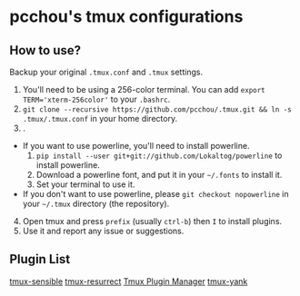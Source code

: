 pcchou's tmux configurations
===

How to use?
---

Backup your original `.tmux.conf` and `.tmux` settings.

1. You'll need to be using a 256-color terminal. You can add ``export TERM='xterm-256color'`` to your `.bashrc`.
2. ``git clone --recursive https://github.com/pcchou/.tmux.git && ln -s .tmux/.tmux.conf`` in your home directory.
3. .
  * If you want to use powerline, you'll need to install powerline.
    1. ``pip install --user git+git://github.com/Lokaltog/powerline`` to install powerline.
    2. Download a powerline font, and put it in your `~/.fonts` to install it.
    3. Set your terminal to use it.
  * If you don't want to use powerline, please ``git checkout nopowerline`` in your `~/.tmux` directory (the repository).
4. Open tmux and press ``prefix`` (usually ``ctrl-b``) then ``I`` to install plugins.
5. Use it and report any issue or suggestions.


Plugin List
---
[tmux-sensible](https://github.com/tmux-plugins/tmux-sensible)
[tmux-resurrect](https://github.com/tmux-plugins/tmux-resurrect)
[Tmux Plugin Manager](https://github.com/tmux-plugins/tmux-resurrect)
[tmux-yank](https://github.com/tmux-plugins/tmux-yank)
